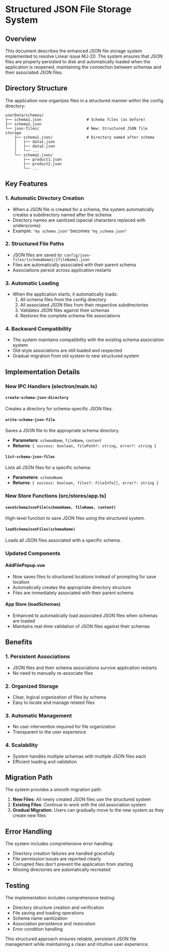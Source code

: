 # Structured JSON File Storage System

## Overview

This document describes the enhanced JSON file storage system implemented to resolve Linear issue MJ-20. The system ensures that JSON files are properly persisted to disk and automatically loaded when the application is reopened, maintaining the connection between schemas and their associated JSON files.

## Directory Structure

The application now organizes files in a structured manner within the config directory:

```
userData/schemas/
├── schema1.json                    # Schema files (as before)
├── schema2.json
└── json-files/                     # New: Structured JSON file storage
    ├── schema1.json/               # Directory named after schema
    │   ├── data1.json
    │   ├── data2.json
    │   └── ...
    └── schema2.json/
        ├── product1.json
        ├── product2.json
        └── ...
```

## Key Features

### 1. Automatic Directory Creation
- When a JSON file is created for a schema, the system automatically creates a subdirectory named after the schema
- Directory names are sanitized (special characters replaced with underscores)
- Example: `"my schema.json"` becomes `"my_schema.json"`

### 2. Structured File Paths
- JSON files are saved to: `config/json-files/{schemaName}/{fileName}.json`
- Files are automatically associated with their parent schema
- Associations persist across application restarts

### 3. Automatic Loading
- When the application starts, it automatically loads:
  1. All schema files from the config directory
  2. All associated JSON files from their respective subdirectories
  3. Validates JSON files against their schemas
  4. Restores the complete schema-file associations

### 4. Backward Compatibility
- The system maintains compatibility with the existing schema association system
- Old-style associations are still loaded and respected
- Gradual migration from old system to new structured system

## Implementation Details

### New IPC Handlers (electron/main.ts)

#### `create-schema-json-directory`
Creates a directory for schema-specific JSON files.

#### `write-schema-json-file`
Saves a JSON file to the appropriate schema directory.
- **Parameters**: `schemaName`, `fileName`, `content`
- **Returns**: `{ success: boolean, filePath?: string, error?: string }`

#### `list-schema-json-files`
Lists all JSON files for a specific schema.
- **Parameters**: `schemaName`
- **Returns**: `{ success: boolean, files?: FileInfo[], error?: string }`

### New Store Functions (src/stores/app.ts)

#### `saveSchemaJsonFile(schemaName, fileName, content)`
High-level function to save JSON files using the structured system.

#### `loadSchemaJsonFiles(schemaName)`
Loads all JSON files associated with a specific schema.

### Updated Components

#### AddFilePopup.vue
- Now saves files to structured locations instead of prompting for save location
- Automatically creates the appropriate directory structure
- Files are immediately associated with their parent schema

#### App Store (loadSchemas)
- Enhanced to automatically load associated JSON files when schemas are loaded
- Maintains real-time validation of JSON files against their schemas

## Benefits

### 1. Persistent Associations
- JSON files and their schema associations survive application restarts
- No need to manually re-associate files

### 2. Organized Storage
- Clear, logical organization of files by schema
- Easy to locate and manage related files

### 3. Automatic Management
- No user intervention required for file organization
- Transparent to the user experience

### 4. Scalability
- System handles multiple schemas with multiple JSON files each
- Efficient loading and validation

## Migration Path

The system provides a smooth migration path:

1. **New Files**: All newly created JSON files use the structured system
2. **Existing Files**: Continue to work with the old association system
3. **Gradual Migration**: Users can gradually move to the new system as they create new files

## Error Handling

The system includes comprehensive error handling:
- Directory creation failures are handled gracefully
- File permission issues are reported clearly
- Corrupted files don't prevent the application from starting
- Missing directories are automatically recreated

## Testing

The implementation includes comprehensive testing:
- Directory structure creation and verification
- File saving and loading operations
- Schema name sanitization
- Association persistence and restoration
- Error condition handling

This structured approach ensures reliable, persistent JSON file management while maintaining a clean and intuitive user experience.
